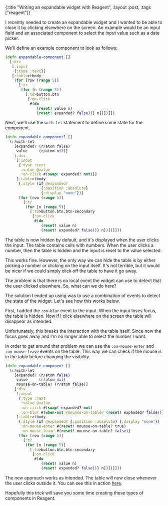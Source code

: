 {:title "Writing an expandable widget with Reagent", :layout :post, :tags ["reagent"]}

I recently needed to create an expandable widget and I wanted to be able to close it by clicking elsewhere on the screen. An example would be an input field and an associated component to select the input value such as a date picker.

We'll define an example component to look as follows:

```clojure
(defn expandable-component []
  [:div
   [:input
    {:type :text}]
   [:table>tbody      
    (for [row (range 5)]
      [:tr
       (for [n (range 5)]
         [:td>button.btn
          {:on-click
           #(do
              (reset! value n)
              (reset! expanded? false))} n])])]])
```

Next, we'll use the `with-let` statement to define some state for the component.

```clojure
(defn expandable-component1 []
  (r/with-let
    [expanded? (r/atom false)
     value     (r/atom nil)]
    [:div
     [:input
      {:type :text
       :value @value
       :on-click #(swap! expanded? not)}]
     [:table>tbody
      {:style (if @expanded?
                {:position :absolute}
                {:display "none"})}
      (for [row (range 5)]
        [:tr
         (for [n (range 5)]
           [:td>button.btn.btn-secondary
            {:on-click
             #(do
                (reset! value n)
                (reset! expanded? false))} n])])]]))
```

The table is now hidden by default, and it's displayed when the user clicks the input. The table contains cells with numbers. When the user clicks a number, then the table is hidden and the input is reset to the value selected.

This works fine. However, the only way we can hide the table is by either picking a number or clicking on the input itself. It's not terrible, but it would be nicer if we could simply click off the table to have it go away.

The problem is that there is no local event the widget can use to detect that the user clicked elsewhere. So, what can we do here?

The solution I ended up using was to use a combination of events to detect the state of the widget. Let's see how this works below.

First, I added the `:on-blur` event to the input. When the input loses focus, the table is hidden. Now if I click elsewhere on the screen the table will disappear as intended.

Unfortunately, this breaks the interaction with the table itself. Since now the focus goes away and I'm no longer able to select the number I want.

In order to get around that problem we can use the `:on-mouse-enter` and `:on-mouse-leave` events on the table. This way we can check if the mouse is in the table before changing the visibility.

```clojure
(defn expandable-component []
  (r/with-let
    [expanded? (r/atom false)
     value     (r/atom nil)
     mounse-on-table? (r/atom false)]
    [:div
     [:input
      {:type :text
       :value @value
       :on-click #(swap! expanded? not)
       :on-blur #(when-not @mounse-on-table? (reset! expanded? false))}]
     [:table>tbody
      {:style (if @expanded? {:position :absolute} {:display "none"})
       :on-mouse-enter #(reset! mounse-on-table? true)
       :on-mouse-leave #(reset! mounse-on-table? false)}
      (for [row (range 5)]
        [:tr
         (for [n (range 5)]
           [:td>button.btn.btn-secondary
            {:on-click
             #(do
                (reset! value n)
                (reset! expanded? false))} n])])]]))
```

The new approach works as intended. The table will now close whenever the user clicks outside it. You can see this in action [here](http://cljsfiddle.com/#gist=639bcbe8d328da071713729a714b7f65).

Hopefully this trick will save you some time creating these types of components in Reagent.




